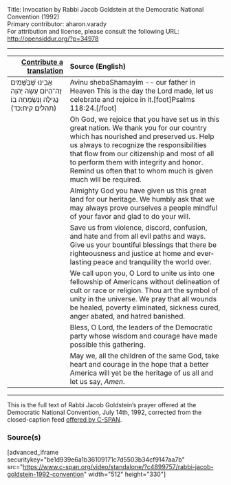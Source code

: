 <html>
<head></head>
<body>
Title: Invocation by Rabbi Jacob Goldstein at the Democratic National Convention (1992)<br />
Primary contributor: aharon.varady<br />
For attribution and license, please consult the following URL: <a href="http://opensiddur.org/?p=34978">http://opensiddur.org/?p=34978</a>
<p />
<hr />

<table style="margin-left: auto;margin-right: auto;" class="draggable">
<thead><tr><th id="x" style="text-align: right;"><a href="/contributing/upload/">Contribute a translation</a></th><th style="text-align: left;">Source (English)</th></tr></thead>
<tbody>
<tr><td style="vertical-align:top;">
<div class="liturgy" lang="he">
אָבִינוּ שֶׁבַּשָּׁמִים
זֶה־הַיּוֹם עָשָׂה יְהוָה 
נָגִילָה וְנִשְׂמְחָה בוֹ׃ <span class="citation">(תהלים קיח:כד)</span>
</span></div></td>
 
<td style="vertical-align:top;">
<div class="english" lang="en">
Avinu shebaShamayim -- our father in Heaven 
This is the day the Lord made, 
let us celebrate and rejoice in it.[foot]Psalms 118:24.[/foot]
</div></td></tr>


<tr><td style="vertical-align:top;">
<div class="liturgy" lang="he">

</span></div></td>
 
<td style="vertical-align:top;">
<div class="english" lang="en">
Oh God, 
we rejoice that you have set us in this great nation. 
We thank you for our country 
which has nourished and preserved us.
Help us always 
to recognize the responsibilities 
that flow from our citizenship 
and most of all to perform them 
with integrity and honor. 
Remind us often 
that to whom much is given 
much will be required. 
</div></td></tr>


<tr><td style="vertical-align:top;">
<div class="liturgy" lang="he">

</span></div></td>
 
<td style="vertical-align:top;">
<div class="english" lang="en">
Almighty God 
you have given us this great land for our heritage. 
We humbly ask 
that we may always prove ourselves 
a people mindful of your favor 
and glad to do your will.
</div></td></tr>


<tr><td style="vertical-align:top;">
<div class="liturgy" lang="he">

</span></div></td>
 
<td style="vertical-align:top;">
<div class="english" lang="en">
Save us from violence, discord, confusion, and hate 
and from all evil paths and ways.
Give us your bountiful blessings 
that there be righteousness and justice at home 
and everlasting peace and tranquility the world over.
</div></td></tr>


<tr><td style="vertical-align:top;">
<div class="liturgy" lang="he">

</span></div></td>
 
<td style="vertical-align:top;">
<div class="english" lang="en">
We call upon you, O Lord 
to unite us into one fellowship of Americans 
without delineation of cult or race or religion. 
Thou art the symbol of unity in the universe. 
We pray that all wounds be healed, 
poverty eliminated, 
sickness cured, 
anger abated,
and hatred banished.
</div></td></tr>


<tr><td style="vertical-align:top;">
<div class="liturgy" lang="he">

</span></div></td>
 
<td style="vertical-align:top;">
<div class="english" lang="en">
Bless, O Lord, 
the leaders of the Democratic party 
whose wisdom and courage 
have made possible this gathering. 
</div></td></tr>


<tr><td style="vertical-align:top;">
<div class="liturgy" lang="he">

</span></div></td>
 
<td style="vertical-align:top;">
<div class="english" lang="en">
May we, 
all the children of the same God, 
take heart and courage 
in the hope that a better America 
will yet be the heritage of us all 
and let us say, 
<em>Amen</em>. 
</div></td></tr>
</tbody></table>

<hr />

This is the full text of Rabbi Jacob Goldstein’s prayer offered at the Democratic National Convention, July 14th, 1992, corrected from the closed-caption feed <a href="https://www.c-span.org/video/?c4899757/rabbi-jacob-goldstein-1992-convention">offered by C-SPAN</a>.


<h3>Source(s)</h3>

[advanced_iframe securitykey="be1d939e6a1b36109171c7d5503b34cf9147aa7b" src="https://www.c-span.org/video/standalone/?c4899757/rabbi-jacob-goldstein-1992-convention" width="512" height="330"]

&nbsp;
</body>
</html>